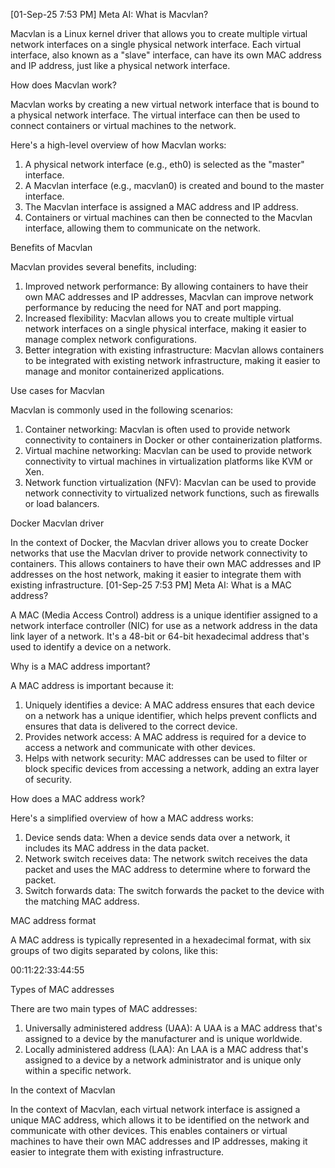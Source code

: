 [01-Sep-25 7:53 PM] Meta AI: What is Macvlan?

Macvlan is a Linux kernel driver that allows you to create multiple virtual network interfaces on a single physical network interface. Each virtual interface, also known as a "slave" interface, can have its own MAC address and IP address, just like a physical network interface.

How does Macvlan work?

Macvlan works by creating a new virtual network interface that is bound to a physical network interface. The virtual interface can then be used to connect containers or virtual machines to the network.

Here's a high-level overview of how Macvlan works:

1. A physical network interface (e.g., eth0) is selected as the "master" interface.
2. A Macvlan interface (e.g., macvlan0) is created and bound to the master interface.
3. The Macvlan interface is assigned a MAC address and IP address.
4. Containers or virtual machines can then be connected to the Macvlan interface, allowing them to communicate on the network.

Benefits of Macvlan

Macvlan provides several benefits, including:

1. Improved network performance: By allowing containers to have their own MAC addresses and IP addresses, Macvlan can improve network performance by reducing the need for NAT and port mapping.
2. Increased flexibility: Macvlan allows you to create multiple virtual network interfaces on a single physical interface, making it easier to manage complex network configurations.
3. Better integration with existing infrastructure: Macvlan allows containers to be integrated with existing network infrastructure, making it easier to manage and monitor containerized applications.

Use cases for Macvlan

Macvlan is commonly used in the following scenarios:

1. Container networking: Macvlan is often used to provide network connectivity to containers in Docker or other containerization platforms.
2. Virtual machine networking: Macvlan can be used to provide network connectivity to virtual machines in virtualization platforms like KVM or Xen.
3. Network function virtualization (NFV): Macvlan can be used to provide network connectivity to virtualized network functions, such as firewalls or load balancers.

Docker Macvlan driver

In the context of Docker, the Macvlan driver allows you to create Docker networks that use the Macvlan driver to provide network connectivity to containers. This allows containers to have their own MAC addresses and IP addresses on the host network, making it easier to integrate them with existing infrastructure.
[01-Sep-25 7:53 PM] Meta AI: What is a MAC address?

A MAC (Media Access Control) address is a unique identifier assigned to a network interface controller (NIC) for use as a network address in the data link layer of a network. It's a 48-bit or 64-bit hexadecimal address that's used to identify a device on a network.

Why is a MAC address important?

A MAC address is important because it:

1. Uniquely identifies a device: A MAC address ensures that each device on a network has a unique identifier, which helps prevent conflicts and ensures that data is delivered to the correct device.
2. Provides network access: A MAC address is required for a device to access a network and communicate with other devices.
3. Helps with network security: MAC addresses can be used to filter or block specific devices from accessing a network, adding an extra layer of security.

How does a MAC address work?

Here's a simplified overview of how a MAC address works:

1. Device sends data: When a device sends data over a network, it includes its MAC address in the data packet.
2. Network switch receives data: The network switch receives the data packet and uses the MAC address to determine where to forward the packet.
3. Switch forwards data: The switch forwards the packet to the device with the matching MAC address.

MAC address format

A MAC address is typically represented in a hexadecimal format, with six groups of two digits separated by colons, like this:

00:11:22:33:44:55

Types of MAC addresses

There are two main types of MAC addresses:

1. Universally administered address (UAA): A UAA is a MAC address that's assigned to a device by the manufacturer and is unique worldwide.
2. Locally administered address (LAA): An LAA is a MAC address that's assigned to a device by a network administrator and is unique only within a specific network.

In the context of Macvlan

In the context of Macvlan, each virtual network interface is assigned a unique MAC address, which allows it to be identified on the network and communicate with other devices. This enables containers or virtual machines to have their own MAC addresses and IP addresses, making it easier to integrate them with existing infrastructure.
